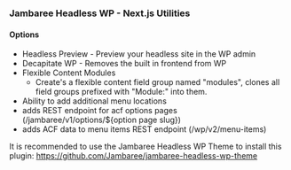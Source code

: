 ### Jambaree Headless WP - Next.js Utilities

#### Options

- Headless Preview - Preview your headless site in the WP admin
- Decapitate WP - Removes the built in frontend from WP
- Flexible Content Modules
  - Create's a flexible content field group named "modules", clones all field groups prefixed with "Module:" into them.
- Ability to add additional menu locations
- adds REST endpoint for acf options pages (/jambaree/v1/options/${option page slug})
- adds ACF data to menu items REST endpoint (/wp/v2/menu-items)

It is recommended to use the Jambaree Headless WP Theme to install this plugin: https://github.com/Jambaree/jambaree-headless-wp-theme
